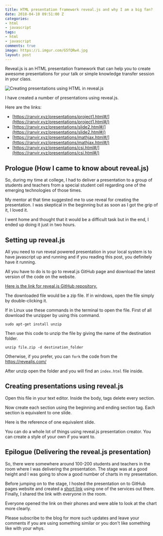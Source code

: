 ```yaml
---
title: HTML presentation framework reveal.js and why I am a big fan?
date: 2018-04-10 09:51:00 Z
categories:
- html
- javascript
tags:
- html
- javascript
comments: true
image: https://i.imgur.com/G5fQRw4.jpg
layout: post
---
```


Reveal.js is an HTML presentation framework that can help you to create awesome presentations for your talk or simple knowledge transfer session in your class.

![Creating presentations using HTML in reveal.js](https://i.imgur.com/G5fQRw4.jpg "Creating presentations using HTML in reveal.js")

I have created a number of presentations using reveal.js.

Here are the links:

* [https://ranvir.xyz/presentations/project1.html#/](https://ranvir.xyz/presentations/project1.html#/)
* [https://ranvir.xyz/presentations/slide2.html#/](https://ranvir.xyz/presentations/slide2.html#/)
* [https://ranvir.xyz/presentations/mathjax.html#/](https://ranvir.xyz/presentations/mathjax.html#/)
* [https://ranvir.xyz/presentations/csi.html#/](https://ranvir.xyz/presentations/csi.html#/)

## Prologue (How I came to know about reveal.js)

So, during my time at college, I had to deliver a presentation to a group of students and teachers from a special student cell regarding one of the emerging technologies of those times.

My mentor at that time suggested me to use reveal for creating the presentation. I was skeptical in the beginning but as soon as I got the grip of it, I loved it. 

I went home and thought that it would be a difficult task but in the end, I ended up doing it just in two hours.

## Setting up reveal.js

All you need to run reveal powered presentation in your local system is to have javascript up and running and if you reading this post, you definitely have it running.

All you have to do is to go to reveal.js GitHub page and download the latest version of the code on the website.

[Here is the link for reveal.js GitHub repository.](https://github.com/hakimel/reveal.js/)

The downloaded file would be a zip file. If in windows, open the file simply by double-clicking it.

If in Linux use these commands in the terminal to open the file. First of all download the unzipper by using this command.

`sudo apt-get install unzip`

Then use this code to unzip the file by giving the name of the destination folder.

`unzip file.zip -d destination_folder`

Otherwise, if you prefer, you can `fork` the code from the https://revealjs.com/

After unzip open the folder and you will find an `index.html` file inside.

## Creating presentations using reveal.js

Open this file in your text editor. Inside the body, tags delete every section.

Now create each section using the beginning and ending section tag. Each section is equivalent to one slide.

Here is the reference of one equivalent slide.

<script src="https://gist.github.com/singh1114/47444f83e62a50160d78791720c461c6.js"></script>

You can do a whole lot of things using reveal.js presentation creator. You can create a style of your own if you want to.

## Epilogue (Delivering the reveal.js presentation)

So, there were somewhere around 100-200 students and teachers in the room where I was delivering the presentation. The stage was at a good height and I was going to show a good number of charts in my presentation.

Before jumping on to the stage, I hosted the presentation on to GitHub pages website and created a [short link](https://tinyurl.com/) using one of the services out there. Finally, I shared the link with everyone in the room.

Everyone opened the link on their phones and were able to look at the chart more clearly.

Please subscribe to the blog for more such updates and leave your comments if you are using something similar or you don't like something like with your whys.